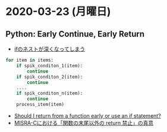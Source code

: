 # 2020-03-23 (月曜日)

## Python:  Early Continue, Early Return

- [ifのネストが深くなってしまう](https://s51517765.hatenadiary.jp/entry/2020/03/23/073000)

~~~py
for item in items:
    if spik_conditon_1(item):
        continue
    if spik_conditon_2(item):
        continue
    ....
    if spik_conditon_n(item):
        continue 
    process_item(item)
~~~

- [Should I return from a function early or use an if statement?](https://softwareengineering.stackexchange.com/questions/18454/should-i-return-from-a-function-early-or-use-an-if-statement)
- [MISRA-Cにおける「関数の末尾以外の return 禁止」の真意](https://eel3.hatenablog.com/entry/20121225/1356443485)
